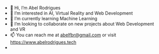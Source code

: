 - 👋 Hi, I’m Abel Rodrigues
- 👀 I’m interested in AI, Virtual Reality and Web Development
- 🌱 I’m currently learning Machine Learning
- 💞️ I’m looking to collaborate on new projects about Web Development and VR
- 📫 You can reach me at abelfbr@gmail.com or visit https://www.abelrodrigues.tech
- 


